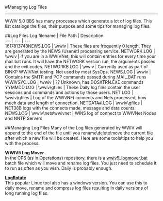 #Managing Log Files
***
WWIV 5.0 BBS has many processes which generate a lot of log files. This list catalogs the files, their purpose and some tips for managing log files.

##Log Files
Log filename  |  File Path | Description  
--- | --- | ---  
1617813748NEWS.LOG | \wwiv |  These files are frequently 0 length. They are generated by the NEWS (Usenet) processing service.
NETWORK.LOG | \wwiv | If you are in a WWIVNet, this will contain entries for every time your mail.bat runs. It will have the NETWORK version run, the arguments passed and the exit codes.
NETWORKB.LOG | \wwiv | Currently used as part of BINKP WWIVNet testing. Not used by most SysOps.
NEWS.LOG | \wwiv |  Contains the SMTP and POP commands passed during MAIL.BAT runs
WWIVSYC.LOG  | \wwiv |  ?? Unknown, has DOSXTRN.EXE commands
YYMMDD.LOG | \wwiv\gfiles | These Daily log files contain the user sessions and commands and actions by those users.
NET.LOG | \wwiv\gfiles |  Log of the WWIVNEt connects and Nets processed, how much data and length of connection.
NETDATA#.LOG | \wwiv\gfiles | NET38B logs with the connects made, message and data counts.
NEWS.LOG | \wwiv\nets\wwivnet |  WINS log of connect to WWIVNet Nodes and NNTP Servers

##Managing Log Files
Many of the Log files generated by WWIV will append to the end of the file until you rename\delete\move the current file after which a new file will be created. Here are some tools\tips to help you with the process.

**WWIV5 Log Mover**  
In the OPS (as in Operations) repository, there is a [wwiv5_logmover.bat](https://github.com/wwivbbs/ops/blob/master/wintools/wwiv5_logmover.bat) batch file 
which will move and rename log files. You just need to schedule it to run as often as you wish. Daily is probably
enough.

**[LogRotate](https://github.com/plecos/logrotatewin)**  
This popular Linux tool also has a windows version. You can use this to daily move, rename and compress log
files resulting in daily versions of long running log files.